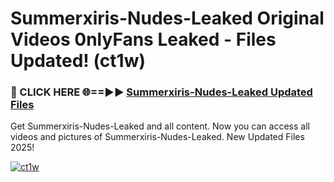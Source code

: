 # Summerxiris-Nudes-Leaked Original Videos 0nlyFans Leaked - Files Updated! (ct1w)

<h3>🔴 CLICK HERE 🌐==►► <a href="https://tinyurl.com/yc6ubb5a" rel="nofollow">Summerxiris-Nudes-Leaked Updated Files</a></h3>

Get Summerxiris-Nudes-Leaked and all content. Now you can access all videos and pictures of Summerxiris-Nudes-Leaked. New Updated Files 2025!

[![ct1w](https://i.imgur.com/7eu0CRL.gif)](https://tinyurl.com/yc6ubb5a)
